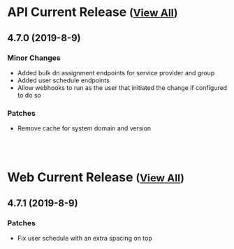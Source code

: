
# API Current Release <small>([View All](/API.md))</small>
## 4.7.0 (2019-8-9)
### Minor Changes 

- Added bulk dn assignment endpoints for service provider and group
- Added user schedule endpoints
- Allow webhooks to run as the user that initiated the change if configured to do so

### Patches 

- Remove cache for system domain and version

<br><br>
# Web Current Release <small>([View All](/Web.md))</small>
## 4.7.1 (2019-8-9)
### Patches 

- Fix user schedule with an extra spacing on top

  